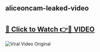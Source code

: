 ## aliceoncam-leaked-video 

# <h2><a href="http://freeplayer.one?title=aliceoncam-leaked-video&ref=21J">🔗 Click to Watch 👉🔴 VIDEO</a></h2>

<a href="http://freeplayer.one?title=aliceoncam-leaked-video&ref=21J" rel="nofollow" data-target="animated-image.originalLink"><img src="https://i.ibb.co.com/xMMVF88/686577567.gif" alt="Viral Video Original" style="max-width: 100%; display: inline-block;" data-target="animated-image.originalImage"></a>

